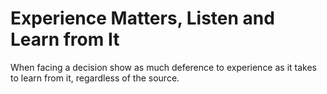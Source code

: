 # Experience Matters, Listen and Learn from It

When facing a decision show as much deference to experience as it takes to learn from it, regardless of the source.
